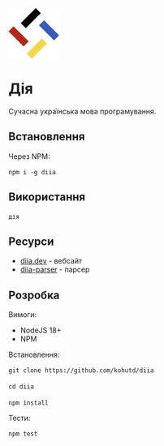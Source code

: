 ![logo](./assets/logo.png)

# Дія

Сучасна українська мова програмування.

## Встановлення

Через NPM:

```shell
npm i -g diia
```

## Використання

```shell
дія
```

## Ресурси

- [diia.dev](https://diia.dev) - вебсайт
- [diia-parser](https://github.com/kohutd/diia-parser) - парсер

## Розробка

Вимоги:

- NodeJS 18+
- NPM

Встановлення:

```shell
git clone https://github.com/kohutd/diia

cd diia

npm install
```

Тести:

```shell
npm test
```
